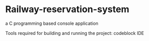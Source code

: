 # Railway-reservation-system

a C programming based console application



Tools required for building and running the project:
codeblock IDE
